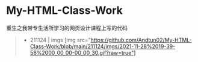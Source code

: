 # My-HTML-Class-Work
重生之我带专生活所学习的网页设计课程上写的代码

> - 211124 | imgs
> [img src="https://github.com/Andtun02/My-HTML-Class-Work/blob/main/211124/imgs/2021-11-28%2019-39-58%2000_00_00-00_00_30.gif?raw=true"]
